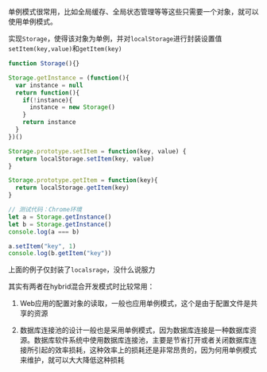 单例模式很常用，比如全局缓存、全局状态管理等等这些只需要一个对象，就可以使用单例模式。

实现`Storage`，使得该对象为单例，并对`localStorage`进行封装设置值`setItem(key,value)`和`getItem(key)`

```javascript
function Storage(){}

Storage.getInstance = (function(){
  var instance = null
  return function(){
    if(!instance){
      instance = new Storage()
    }
    return instance
  }
})()

Storage.prototype.setItem = function(key, value) {
  return localStorage.setItem(key, value)
}

Storage.prototype.getItem = function(key){
  return localStorage.getItem(key)
}

// 测试代码：Chrome环境
let a = Storage.getInstance()
let b = Storage.getInstance()
console.log(a === b)

a.setItem("key", 1)
console.log(b.getItem("key"))
```

上面的例子仅封装了`localsrage`，没什么说服力

其实有两者在hybrid混合开发模式时比较常用：

1. Web应用的配置对象的读取，一般也应用单例模式，这个是由于配置文件是共享的资源

2. 数据库连接池的设计一般也是采用单例模式，因为数据库连接是一种数据库资源。数据库软件系统中使用数据库连接池，主要是节省打开或者关闭数据库连接所引起的效率损耗，这种效率上的损耗还是非常昂贵的，因为何用单例模式来维护，就可以大大降低这种损耗

